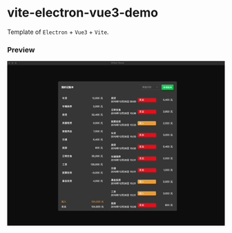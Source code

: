 # vite-electron-vue3-demo

Template of `Electron` + `Vue3` + `Vite`.

### Preview

![preview.gif](https://github.com/jermitval/vite-electron-vue3-demo/blob/master/resources/preview.gif)
